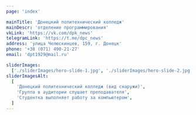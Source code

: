 ```yaml
---
page: 'index'

mainTitle: 'Донецкий политехнический колледж'
mainDescr: 'отделение программирования'
vkLink: 'https://vk.com/dpk_news'
telegramLink: 'https://t.me/dpc_news'
address: 'улица Челюскинцев, 159, г. Донецк'
phone: '+38 (071) 490-21-27'
email: 'dpt1929@mail.ru'

sliderImages:
  ['./sliderImages/hero-slide-1.jpg', './sliderImages/hero-slide-2.jpg']
sliderImagesAlt:
  [
    'Донецкий политехнический колледж (вид снаружи)',
    'Группа в аудитории слушает преподавателя',
    'Студентка выполняет работу за компьютером',
  ]
---
```

